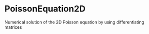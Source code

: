# PoissonEquation2D
Numerical solution of the 2D Poisson equation by using differentiating matrices
